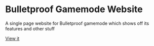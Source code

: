 # Bulletproof Gamemode Website
A single page website for Bulletproof gamemode which shows off its features and other stuff

[View it](http://khkkhalid.github.io/BulletproofGamemodeWebsite/)

